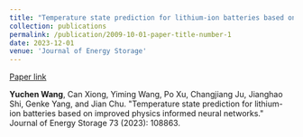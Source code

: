 ```yaml
---
title: "Temperature state prediction for lithium-ion batteries based on improved physics informed neural networks"
collection: publications
permalink: /publication/2009-10-01-paper-title-number-1
date: 2023-12-01
venue: 'Journal of Energy Storage'
---
```

[Paper link](https://www.sciencedirect.com/science/article/abs/pii/S2352152X23022600)

**Yuchen Wang**, Can Xiong, Yiming Wang, Po Xu, Changjiang Ju, Jianghao Shi, Genke Yang, and Jian Chu. "Temperature state prediction for lithium-ion batteries based on improved physics informed neural networks." Journal of Energy Storage 73 (2023): 108863.
